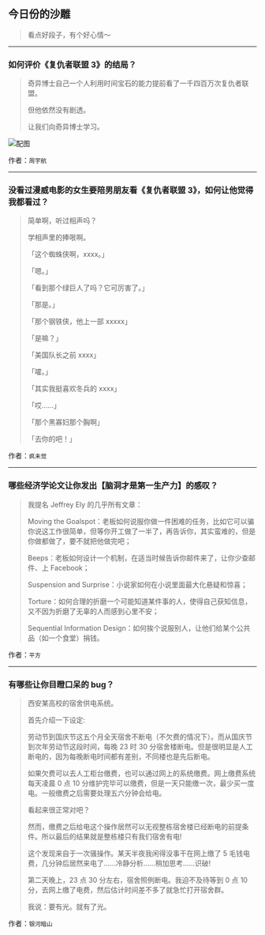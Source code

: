 ## 今日份的沙雕

> 看点好段子，有个好心情～


 
---

### 如何评价《复仇者联盟 3》的结局？

> 奇异博士自己一个人利用时间宝石的能力提前看了一千四百万次复仇者联盟。
> 
> 但他依然没有剧透。
> 
> 让我们向奇异博士学习。



![配图](http://pic2.zhimg.com/70/v2-48313b0d3b4a1b410f8160206feeb53d_b.jpg)


作者：`周宇航`

---

### 没看过漫威电影的女生要陪男朋友看《复仇者联盟 3》，如何让他觉得我都看过？

> 简单啊，听过相声吗？
> 
> 学相声里的捧哏啊。
> 
> 「这个蜘蛛侠啊，xxxx。」
> 
> 「嗯。」
> 
> 「看到那个绿巨人了吗？它可厉害了。」
> 
> 「那是。」
> 
> 「那个钢铁侠，他上一部 xxxxx」
> 
> 「是嘛？」
> 
> 「美国队长之前 xxxx」
> 
> 「嚯。」
> 
> 「其实我挺喜欢冬兵的 xxxx」
> 
> 「哎……」
> 
> 「那个黑寡妇那个胸啊」
> 
> 「去你的吧！」


作者：`疯未觉`

---

### 哪些经济学论文让你发出【脑洞才是第一生产力】的感叹？

> 我提名 Jeffrey Ely 的几乎所有文章：
> 
> Moving the Goalspot：老板如何说服你做一件困难的任务，比如它可以骗你说这工作很简单，但等你开工做了一半了，再告诉你，其实蛮难的，但是你做都做了，要不就把他做完吧；
> 
> Beeps：老板如何设计一个机制，在适当时候告诉你邮件来了，让你少查邮件、上 Facebook；
> 
> Suspension and Surprise：小说家如何在小说里面最大化悬疑和惊喜；
> 
> Torture：如何合理的折磨一个可能知道某件事的人，使得自己获知信息，又不因为折磨了无辜的人而感到心里不安；
> 
> Sequential Information Design：如何挨个说服别人，让他们给某个公共品（如一个食堂）捐钱。


作者：`平方`

---

### 有哪些让你目瞪口呆的 bug？

> 西安某高校的宿舍供电系统。
> 
> 首先介绍一下设定:
> 
> 劳动节到国庆节这五个月全天宿舍不断电（不欠费的情况下）。而从国庆节到次年劳动节这段时间，每晚 23 时 30 分宿舍楼断电。但是很明显是人工断电的，因为每晚断电时间都有差别，不同楼也是先后断电。
> 
> 如果欠费可以去人工柜台缴费，也可以通过网上的系统缴费。网上缴费系统每天凌晨 0 点 10 分维护完毕可以缴费，但是一天只能缴一次，最少买一度电。一般缴费之后需要处理五六分钟会给电。
> 
> 看起来很正常对吧？
> 
> 然而，缴费之后给电这个操作居然可以无视整栋宿舍楼已经断电的前提条件。所以最后的结果就是整栋楼只有我们宿舍有电!
> 
> 这个发现来自于一次骚操作。某天半夜我闲得没事干在网上缴了 5 毛钱电费，几分钟后居然来电了……冷静分析……稍加思考……识破!
> 
> 第二天晚上，23 点 30 分左右，宿舍照例断电。我迫不及待等到 0 点 10 分，去网上缴了电费，然后估计时间差不多了就急忙打开宿舍群。
> 
> 我说：要有光。就有了光。


作者：`银河暗山`